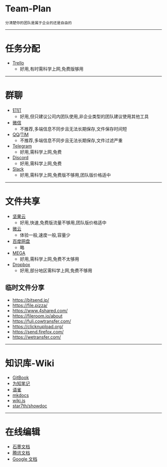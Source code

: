 # Team-Plan

`分清楚你的团队是属于企业的还是自由的`

---

# 任务分配
- [Trello](https://trello.com/)
    - 好用,有时需科学上网,免费版够用

---

# 群聊
- [钉钉](https://www.dingtalk.com)
    - 好用,但只建议公司内团队使用,非企业类型的团队建议使用其他工具
- [微信](https://weixin.qq.com/)
    - 不推荐,多端信息不同步且无法长期保存,文件保存时间短
- [QQ](https://im.qq.com/)/[TIM](https://office.qq.com/)
    - 不推荐,多端信息不同步且无法长期保存,文件过滤严重
- [Telegram](https://telegram.org/)
    - 好用,需科学上网,免费
- [Discord](https://discordapp.com/)
    - 好用,需科学上网,免费
- [Slack](https://slack.com)
    - 好用,需科学上网,免费版不够用,团队版价格适中

---

# 文件共享
- [坚果云](https://www.jianguoyun.com)
    - 好用,快速,免费版流量不够用,团队版价格适中
- [微云](https://www.weiyun.com/)
    - 体验一般,速度一般,容量少
- [百度网盘](https://pan.baidu.com/disk/home)
    - 略
- [MEGA](https://mega.nz/)
    - 好用,需科学上网,免费不太够用
- [Dropbox](https://www.dropbox.com)
    - 好用,部分地区需科学上网,免费不够用

## 临时文件分享
- https://bitsend.jp/
- https://file.pizza/
- https://www.4shared.com/
- https://fileroom.io/about
- https://fuli.cowtransfer.com/
- https://clicknupload.org/
- https://send.firefox.com/
- https://wetransfer.com/

---

# 知识库-Wiki
- [GitBook](https://www.gitbook.com/)
- [为知笔记](https://www.wiz.cn/)
- [语雀](https://www.yuque.com/)
- [mkdocs](https://www.mkdocs.org/)
- [wiki.js](https://wiki.js.org/)
- [star7th/showdoc](https://github.com/star7th/showdoc)

---

# 在线编辑
- [石墨文档](https://shimo.im/)
- [腾讯文档](https://docs.qq.com/)
- [Google 文档](https://docs.google.com/document)
